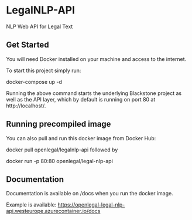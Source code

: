 # LegalNLP-API

NLP Web API for Legal Text

## Get Started
You will need Docker installed on your machine and access to the internet.

To start this project simply run:

docker-compose up -d

Running the above command starts the underlying Blackstone project as well as the API layer, which by default is running on port 80 at http://localhost/.

## Running precompiled image
You can also pull and run this docker image from Docker Hub:

docker pull openlegal/legalnlp-api
followed by

docker run -p 80:80 openlegal/legal-nlp-api

## Documentation

Documentation is available on /docs when you run the docker image.

Example is available: https://openlegal-legal-nlp-api.westeurope.azurecontainer.io/docs
